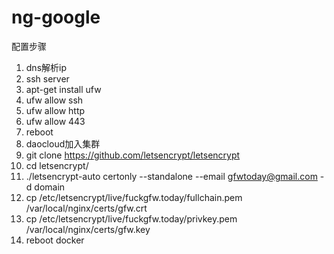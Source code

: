 # ng-google

配置步骤

1. dns解析ip
2. ssh server
3. apt-get install ufw
4. ufw allow ssh
5. ufw allow http
6. ufw allow 443
7. reboot
8. daocloud加入集群
9. git clone https://github.com/letsencrypt/letsencrypt
10. cd letsencrypt/
11. ./letsencrypt-auto certonly --standalone --email gfwtoday@gmail.com -d domain
12. cp /etc/letsencrypt/live/fuckgfw.today/fullchain.pem /var/local/nginx/certs/gfw.crt
13. cp /etc/letsencrypt/live/fuckgfw.today/privkey.pem /var/local/nginx/certs/gfw.key
14. reboot docker
